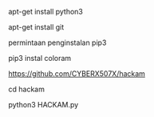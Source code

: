 apt-get install python3

apt-get install git

permintaan penginstalan pip3

pip3 instal coloram

https://github.com/CYBERX507X/hackam

cd hackam

python3 HACKAM.py
